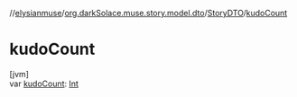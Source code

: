 //[elysianmuse](../../../index.md)/[org.darkSolace.muse.story.model.dto](../index.md)/[StoryDTO](index.md)/[kudoCount](kudo-count.md)

# kudoCount

[jvm]\
var [kudoCount](kudo-count.md): [Int](https://kotlinlang.org/api/latest/jvm/stdlib/kotlin/-int/index.html)

